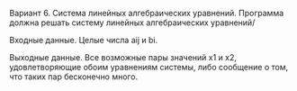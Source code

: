 Вариант 6. Система линейных алгебраических уравнений.
Программа должна решать систему линейных алгебраических 
уравнений/

Входные данные. Целые числа  aij и bi. 

Выходные данные. Все возможные пары значений x1 и x2, 
удовлетворяющие обоим уравнениям системы, либо сообщение о том, 
что таких пар бесконечно много. 
